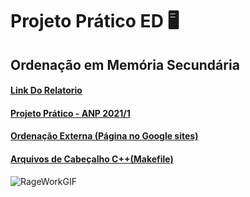 # Projeto Prático ED 🖥️
## Ordenação em Memória Secundária

#### [Link Do Relatorio](https://docs.google.com/document/d/19I6_yCY5KDKHBIi5oTKwJ4dR6U2dacK5PAvXFfc6-vM/edit?usp=sharing)
#### [Projeto Prático - ANP 2021/1](https://docs.google.com/document/d/1Tjppk_ZBpsjufptbCEXMNTsq1s3A1fKxLW-t0QPFkOs/edit#)
#### [Ordenação Externa (Página no Google sites)](https://sites.google.com/ufla.br/ordenacao-externa)
#### [Arquivos de Cabeçalho C++(Makefile)](https://docs.microsoft.com/pt-br/cpp/cpp/header-files-cpp?view=msvc-160)

![RageWorkGIF](https://user-images.githubusercontent.com/73839667/139871552-f3f7ead8-0270-4ba4-b8ba-0daec77452ca.gif)
